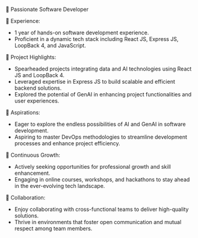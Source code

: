 🚀 Passionate Software Developer

💼 Experience:

- 1 year of hands-on software development experience. 
- Proficient in a dynamic tech stack including React JS, Express JS, LoopBack 4, and JavaScript.

🌟 Project Highlights:

- Spearheaded projects integrating data and AI technologies using React JS and LoopBack 4.
- Leveraged expertise in Express JS to build scalable and efficient backend solutions.
- Explored the potential of GenAI in enhancing project functionalities and user experiences.

🎯 Aspirations:

- Eager to explore the endless possibilities of AI and GenAI in software development.
- Aspiring to master DevOps methodologies to streamline development processes and enhance project efficiency.

🌱 Continuous Growth:

- Actively seeking opportunities for professional growth and skill enhancement.
- Engaging in online courses, workshops, and hackathons to stay ahead in the ever-evolving tech landscape.

🤝 Collaboration:

- Enjoy collaborating with cross-functional teams to deliver high-quality solutions.
- Thrive in environments that foster open communication and mutual respect among team members.
